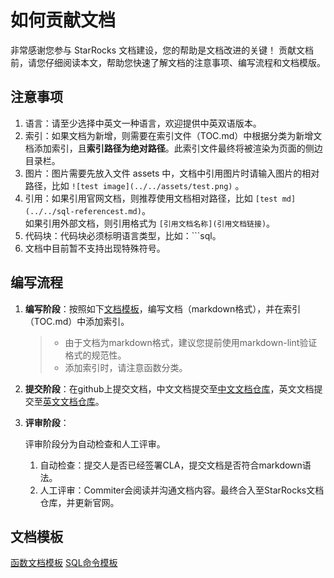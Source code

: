 # 如何贡献文档

非常感谢您参与 StarRocks 文档建设，您的帮助是文档改进的关键！
贡献文档前，请您仔细阅读本文，帮助您快速了解文档的注意事项、编写流程和文档模版。

## 注意事项

1. 语言：请至少选择中英文一种语言，欢迎提供中英双语版本。
2. 索引：如果文档为新增，则需要在索引文件（TOC.md）中根据分类为新增文档添加索引，且**索引路径为绝对路径**。此索引文件最终将被渲染为页面的侧边目录栏。
3. 图片：图片需要先放入文件 assets 中，文档中引用图片时请输入图片的相对路径，比如 `![test image](../../assets/test.png)` 。
4. 引用：如果引用官网文档，则推荐使用文档相对路径，比如 `[test md](../../sql-referencest.md)`。<br> 如果引用外部文档，则引用格式为 `[引用文档名称](引用文档链接)`。
5. 代码块：代码块必须标明语言类型，比如：```sql。
6. 文档中目前暂不支持出现特殊符号。

## 编写流程

1. **编写阶段**：按照如下[文档模板](./README.md/##文档模板)，编写文档（markdown格式），并在索引（TOC.md）中添加索引。

    > - 由于文档为markdown格式，建议您提前使用markdown-lint验证格式的规范性。
    > - 添加索引时，请注意函数分类。

2. **提交阶段**：在github上提交文档，中文文档提交至[中文文档仓库](https://github.com/StarRocks/docs.zh-cn)，英文文档提交至[英文文档仓库](https://github.com/StarRocks/docs)。

3. **评审阶段**：

   评审阶段分为自动检查和人工评审。

   1. 自动检查：提交人是否已经签署CLA，提交文档是否符合markdown语法。
   2. 人工评审：Commiter会阅读并沟通文档内容。最终合入至StarRocks文档仓库，并更新官网。

## 文档模板

[函数文档模板](./sql-reference/sql-functions/How%20to%20Write%20Functions%20Documentation.md)
[SQL命令模板](./sql-reference/How%20to%20write%20SQL%20command%20doc.md)
